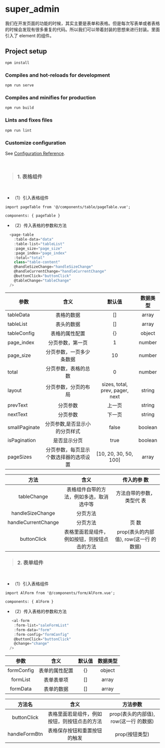 # super_admin

我们在开发页面的功能的时候，其实主要是表单和表格。但是每次写表单或者表格的时候会发现有很多重复的代码。所以我们可以带着封装的思想来进行封装。里面引入了 element 的组件。

## Project setup

```
npm install
```

### Compiles and hot-reloads for development

```
npm run serve
```

### Compiles and minifies for production

```
npm run build
```

### Lints and fixes files

```
npm run lint
```

### Customize configuration

See [Configuration Reference](https://cli.vuejs.org/config/).

<br/>

> ### **1. 表格组件**

<br/>

- （1）引入表格组件

```
import pageTable from '@/components/table/pageTable.vue';

components: { pageTable }
```

- （2）传入表格的参数和方法

```javascript
  <page-table
    :table-data="data"
    :table-list="tableList"
    :page_size="page_size"
    :page_index="page_index"
    :total="total"
    class="table-content"
    @handleSizeChange="handleSizeChange"
    @handleCurrentChange="handleCurrentChange"
    @buttonClick="buttonClick"
    @tableChange="tableChange"
  />
```

| 参数          |                  含义                  |             默认值              | 数据类型 |
| ------------- | :------------------------------------: | :-----------------------------: | :------: |
| tableData     |               表格的数据               |               []                |  array   |
| tableList     |               表头的数据               |               []                |  array   |
| tableConfig   |             表格的属性配置             |               {}                |  object  |
| page_index    |            分页参数，第一页            |                1                |  number  |
| page_size     |        分页参数，一页多少条数据        |               10                |  number  |
| total         |          分页参数，表格的总数          |                0                |  number  |
| layout        |          分页参数，分页的布局          | sizes, total, prev, pager, next |  string  |
| prevText      |                分页参数                |             上一页              |  string  |
| nextText      |                分页参数                |             下一页              |  string  |
| smallPaginate |     分页参数,是否显示小的分页样式      |              false              | boolean  |
| isPagination  |              是否显示分页              |              true               | boolean  |
| pageSizes     | 分页参数，每页显示个数选择器的选项设置 |      [10, 20, 30, 50, 100]      |  array   |

|        方法         |                     含义                     |              传入的参 数               |
| :-----------------: | :------------------------------------------: | :------------------------------------: |
|     tableChange     |   表格组件自带的方法，例如多选，取消选中等   |       方法自带的参数，类型代 表        |
|  handleSizeChange   |                   分页方法                   |
| handleCurrentChange |                   分页方法                   |                 页 数                  |
|     buttonClick     | 表格里面若是组件，例如按钮，则按钮点击的方法 | prop(表头的内部值), row(这一行 的数据) |

> ### **2. 表单组件**

<br/>

- （1）引入表格组件

```
import AlForm from '@/components/form/AlForm.vue';

components: { AlForm }
```

- （2）传入表格的参数和方法

```javascript
   <al-form
    :form-list="saleFormList"
    :form-data="form"
    :form-config="formConfig"
    @buttonClick="buttonClick"
    @change="change"
  />
```

|    参数    |      含义      | 默认值 | 数据类型 |
| :--------: | :------------: | :----: | :------: |
| formConfig | 表单的属性配置 |   {}   |  object  |
|  formList  |   表单表单项   |   []   |  array   |
|  formData  |   表单的数据   |   []   |  array   |

|    方法名     |                     含义                     |                方法参数                |
| :-----------: | :------------------------------------------: | :------------------------------------: |
|  buttonClick  | 表格里面若是组件，例如按钮，则按钮点击的方法 | prop(表头的内部值), row(这一行 的数据) |
| handleFormBtn |         表格保存按钮和重置按钮的触发         |             prop(按钮类型)             |
